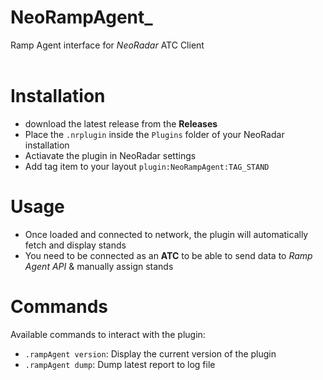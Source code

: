 # NeoRampAgent_
Ramp Agent interface for *NeoRadar* ATC Client <br>
<br>

# Installation
- download the latest release from the **Releases**
- Place the `.nrplugin` inside the `Plugins` folder of your NeoRadar installation
- Actiavate the plugin in NeoRadar settings
- Add tag item to your layout `plugin:NeoRampAgent:TAG_STAND`

# Usage
- Once loaded and connected to network, the plugin will automatically fetch and display stands
- You need to be connected as an **ATC** to be able to send data to *Ramp Agent API* & manually assign stands

# Commands
Available commands to interact with the plugin:
- `.rampAgent version`: Display the current version of the plugin
- `.rampAgent dump`: Dump latest report to log file